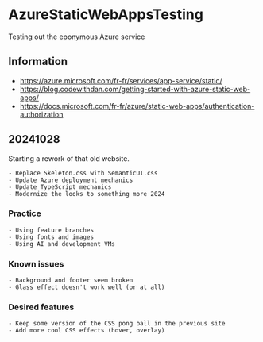 # AzureStaticWebAppsTesting
Testing out the eponymous Azure service

## Information
- https://azure.microsoft.com/fr-fr/services/app-service/static/
- https://blog.codewithdan.com/getting-started-with-azure-static-web-apps/
- https://docs.microsoft.com/fr-fr/azure/static-web-apps/authentication-authorization

## 20241028

Starting a rework of that old website.

    - Replace Skeleton.css with SemanticUI.css
    - Update Azure deployment mechanics
    - Update TypeScript mechanics
    - Modernize the looks to something more 2024

### Practice

    - Using feature branches
    - Using fonts and images
    - Using AI and development VMs

### Known issues

    - Background and footer seem broken
    - Glass effect doesn't work well (or at all)

### Desired features

    - Keep some version of the CSS pong ball in the previous site
    - Add more cool CSS effects (hover, overlay)
